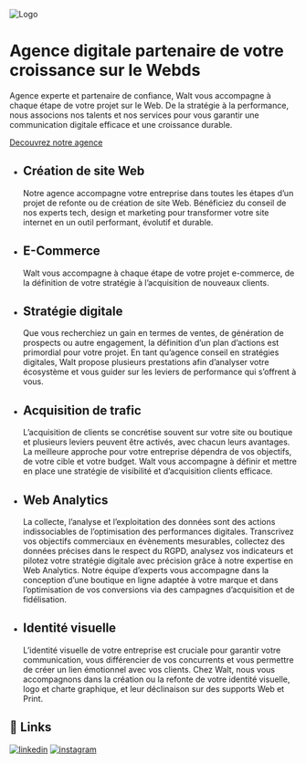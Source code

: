 ![Logo](https://walt.digital/wp-content/uploads/2024/04/banner-page-2.png)

# Agence digitale partenaire de votre croissance sur le Webds

Agence experte et partenaire de confiance, Walt vous accompagne à chaque étape de votre projet sur le Web.
De la stratégie à la performance, nous associons nos talents et nos services pour vous garantir une communication digitale efficace et une croissance durable.

[Decouvrez notre agence](https://walt.digital)

-   ## Création de site Web

    Notre agence accompagne votre entreprise dans toutes les étapes d’un projet de refonte ou de création de site Web.
    Bénéficiez du conseil de nos experts tech, design et marketing pour transformer votre site internet en un outil performant, évolutif et durable.

-   ## E-Commerce

    Walt vous accompagne à chaque étape de votre projet e-commerce, de la définition de votre stratégie à l’acquisition de nouveaux clients.

-   ## Stratégie digitale

    Que vous recherchiez un gain en termes de ventes, de génération de prospects ou autre engagement, la définition d’un plan d’actions est primordial pour votre projet.
    En tant qu’agence conseil en stratégies digitales, Walt propose plusieurs prestations afin d’analyser votre écosystème et vous guider sur les leviers de performance qui s’offrent à vous.

-   ## Acquisition de trafic

    L’acquisition de clients se concrétise souvent sur votre site ou boutique et plusieurs leviers peuvent être activés, avec chacun leurs avantages. La meilleure approche pour votre entreprise dépendra de vos objectifs, de votre cible et votre budget.
    Walt vous accompagne à définir et mettre en place une stratégie de visibilité et d’acquisition clients efficace.

-   ## Web Analytics

    La collecte, l’analyse et l’exploitation des données sont des actions indissociables de l’optimisation des performances digitales.
    Transcrivez vos objectifs commerciaux en évènements mesurables, collectez des données précises dans le respect du RGPD, analysez vos indicateurs et pilotez votre stratégie digitale avec précision grâce à notre expertise en Web Analytics.
    Notre équipe d’experts vous accompagne dans la conception d’une boutique en ligne adaptée à votre marque et dans l’optimisation de vos conversions via des campagnes d’acquisition et de fidélisation.

-   ## Identité visuelle
    L’identité visuelle de votre entreprise est cruciale pour garantir votre communication, vous différencier de vos concurrents et vous permettre de créer un lien émotionnel avec vos clients.
    Chez Walt, nous vous accompagnons dans la création ou la refonte de votre identité visuelle, logo et charte graphique, et leur déclinaison sur des supports Web et Print.

## 🔗 Links

[![linkedin](https://img.shields.io/badge/linkedin-0A66C2?style=for-the-badge&logo=linkedin&logoColor=white)](https://www.linkedin.com/company/walt-digital/)
[![instagram](https://img.shields.io/badge/instagram-FD1D1D?style=for-the-badge&logo=instagram&logoColor=white)](https://www.instagram.com/walt_digital/)


